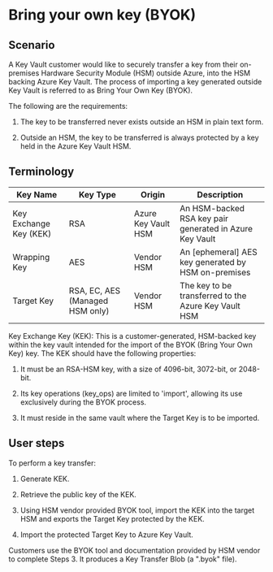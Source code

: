 # Bring your own key (BYOK)

## Scenario

A Key Vault customer would like to securely transfer a key from their on-premises Hardware Security Module (HSM) outside Azure, into the HSM backing Azure Key Vault. The process of importing a key generated outside Key Vault is referred to as Bring Your Own Key (BYOK).

The following are the requirements:

1) The key to be transferred never exists outside an HSM in plain text form.

2) Outside an HSM, the key to be transferred is always protected by a key held in the Azure Key Vault HSM.

## Terminology

| Key Name           | Key Type       | Origin                  | Description                                              |
|--------------------|---------------|-------------------------|----------------------------------------------------------|
| Key Exchange Key (KEK) | RSA           | Azure Key Vault HSM     | An HSM-backed RSA key pair generated in Azure Key Vault |
| Wrapping Key      | AES           | Vendor HSM              | An [ephemeral] AES key generated by HSM on-premises     |
| Target Key        | RSA, EC, AES (Managed HSM only) | Vendor HSM | The key to be transferred to the Azure Key Vault HSM    |

Key Exchange Key (KEK): This is a customer-generated, HSM-backed key within the key vault intended for the import of the BYOK (Bring Your Own Key) key. The KEK should have the following properties:

1) It must be an RSA-HSM key, with a size of 4096-bit, 3072-bit, or 2048-bit.

2) Its key operations (key_ops) are limited to 'import', allowing its use exclusively during the BYOK process.

3) It must reside in the same vault where the Target Key is to be imported.

## User steps

To perform a key transfer:

1) Generate KEK.

2) Retrieve the public key of the KEK.

3) Using HSM vendor provided BYOK tool, import the KEK into the target HSM and exports the Target Key protected by the KEK.

4) Import the protected Target Key to Azure Key Vault.

Customers use the BYOK tool and documentation provided by HSM vendor to complete Steps 3. It produces a Key Transfer Blob (a ".byok" file).
